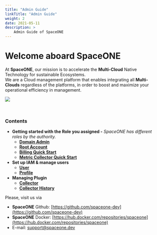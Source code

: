 ```yaml
---
title: "Admin Guide"
linkTitle: "Admin Guide"
weight: 2
date: 2021-05-11
description: >
    Admin Guide of SpaceONE
---
```


# Welcome aboard SpaceONE

At **SpaceONE**, our mission is to accelerate the **Multi-Cloud** Native Technology for sustainable Ecosystems.
<br/>
We are a Cloud management platform that enables integrating all **Multi-Clouds** regardless of the platforms, in order to boost and maximize your operational efficiency in management.

![](/docs/using_spaceone_console/admin_guide/img/admin_guide_main_01.png)

<br/>

### **Contents**

* **Getting started with the Role you assigned -** _SpaceONE has different roles by the authority._
    * [**Domain Admin**](getting-started/domain-admin)
    * [**Root Account**](getting-started/root-account)
    * [**Billing Quick Start**](getting-started/billing-quick-start)
    * [**Metric Collector Quick Start**](getting-started/metric-collector-quick-start)
* **Set up IAM & manage users**
    * [**User**](identity/user)
    * [**Profile**](etc/profile)
* **Managing Plugin**
    * [**Collector**](plugin/collector)
    * [**Collector History**](management/collector-history)



Please, visit us via

* **SpaceONE**  Github: [https://github.com/spaceone-dev](https://github.com/spaceone-dev)
* **SpaceONE**  Docker: [https://hub.docker.com/repositories/spaceone](https://hub.docker.com/repositories/spaceone)
* E-mail: support@spaceone.dev

<br/>
<br/>

